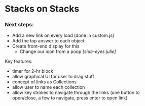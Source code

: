 # Stacks on Stacks

### Next steps:

* Add a new link on every load (done in custom.js)
* Add the top answer to each object
* Create front-end display for this
	* Change our icon from a poop *[side-eyes julie]*



Key features:

- timer for 2-hr block
- allow graphical UI for user to drag stuff
- concept of links as Collections
- allow user to name each collection
- allow key strokes to navigate through the links (one button to open/close, a few to navigate, press enter to open link)

